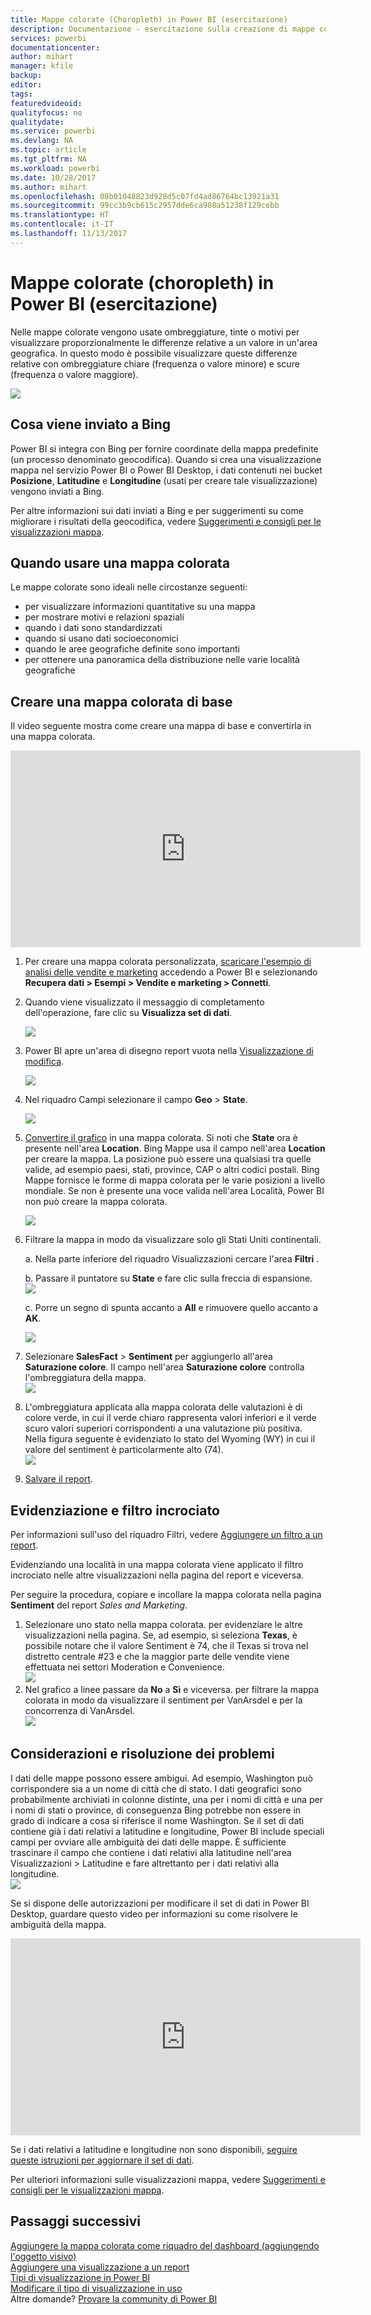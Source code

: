 ```yaml
---
title: Mappe colorate (Choropleth) in Power BI (esercitazione)
description: Documentazione - esercitazione sulla creazione di mappe colorate (Choropleth) in Power BI
services: powerbi
documentationcenter: 
author: mihart
manager: kfile
backup: 
editor: 
tags: 
featuredvideoid: 
qualityfocus: no
qualitydate: 
ms.service: powerbi
ms.devlang: NA
ms.topic: article
ms.tgt_pltfrm: NA
ms.workload: powerbi
ms.date: 10/28/2017
ms.author: mihart
ms.openlocfilehash: 08b01048823d928d5c07fd4ad86764bc13921a31
ms.sourcegitcommit: 99cc3b9cb615c2957dde6ca908a51238f129cebb
ms.translationtype: HT
ms.contentlocale: it-IT
ms.lasthandoff: 11/13/2017
---
```

# <a name="filled-maps-choropleths-in-power-bi-tutorial"></a>Mappe colorate (choropleth) in Power BI (esercitazione)
Nelle mappe colorate vengono usate ombreggiature, tinte o motivi per visualizzare proporzionalmente le differenze relative a un valore in un'area geografica.  In questo modo è possibile visualizzare queste differenze relative con ombreggiature chiare (frequenza o valore minore) e scure (frequenza o valore maggiore).    

![](media/power-bi-visualization-filled-maps-choropleths/large_map.png)

## <a name="what-is-sent-to-bing"></a>Cosa viene inviato a Bing
Power BI si integra con Bing per fornire coordinate della mappa predefinite (un processo denominato geocodifica). Quando si crea una visualizzazione mappa nel servizio Power BI o Power BI Desktop, i dati contenuti nei bucket **Posizione**, **Latitudine** e **Longitudine** (usati per creare tale visualizzazione) vengono inviati a Bing.

Per altre informazioni sui dati inviati a Bing e per suggerimenti su come migliorare i risultati della geocodifica, vedere [Suggerimenti e consigli per le visualizzazioni mappa](power-bi-map-tips-and-tricks.md).

## <a name="when-to-use-a-filled-map"></a>Quando usare una mappa colorata
Le mappe colorate sono ideali nelle circostanze seguenti:

* per visualizzare informazioni quantitative su una mappa
* per mostrare motivi e relazioni spaziali
* quando i dati sono standardizzati
* quando si usano dati socioeconomici
* quando le aree geografiche definite sono importanti
* per ottenere una panoramica della distribuzione nelle varie località geografiche

## <a name="create-a-basic-filled-map"></a>Creare una mappa colorata di base
Il video seguente mostra come creare una mappa di base e convertirla in una mappa colorata.

<iframe width="560" height="315" src="https://www.youtube.com/embed/ajTPGNpthcg" frameborder="0" allowfullscreen></iframe>


1. Per creare una mappa colorata personalizzata, [scaricare l'esempio di analisi delle vendite e marketing](sample-datasets.md) accedendo a Power BI e selezionando **Recupera dati \> Esempi \> Vendite e marketing \> Connetti**.
2. Quando viene visualizzato il messaggio di completamento dell'operazione, fare clic su **Visualizza set di dati**. 
   
   ![](media/power-bi-visualization-filled-maps-choropleths/power-bi-view-dataset.png)
3. Power BI apre un'area di disegno report vuota nella [Visualizzazione di modifica](service-interact-with-a-report-in-editing-view.md).
   
    ![](media/power-bi-visualization-filled-maps-choropleths/power-bi-blank-canvas.png)
4. Nel riquadro Campi selezionare il campo **Geo** \> **State**.    
   
   ![](media/power-bi-visualization-filled-maps-choropleths/img002.png)
5. [Convertire il grafico](power-bi-report-change-visualization-type.md) in una mappa colorata. Si noti che **State** ora è presente nell'area **Location**. Bing Mappe usa il campo nell'area **Location** per creare la mappa.  La posizione può essere una qualsiasi tra quelle valide, ad esempio paesi, stati, province, CAP o altri codici postali. Bing Mappe fornisce le forme di mappa colorata per le varie posizioni a livello mondiale. Se non è presente una voce valida nell'area Località, Power BI non può creare la mappa colorata.  
   
   ![](media/power-bi-visualization-filled-maps-choropleths/img003.png)
6. Filtrare la mappa in modo da visualizzare solo gli Stati Uniti continentali.
   
   a.  Nella parte inferiore del riquadro Visualizzazioni cercare l'area **Filtri** .
   
   b.  Passare il puntatore su **State** e fare clic sulla freccia di espansione.  
   ![](media/power-bi-visualization-filled-maps-choropleths/img004.png)
   
   c.  Porre un segno di spunta accanto a **All** e rimuovere quello accanto a **AK**.
   
   ![](media/power-bi-visualization-filled-maps-choropleths/img005.png)
7. Selezionare **SalesFact** \> **Sentiment** per aggiungerlo all'area **Saturazione colore**. Il campo nell'area **Saturazione colore** controlla l'ombreggiatura della mappa.  
   ![](media/power-bi-visualization-filled-maps-choropleths/power-bi-color-saturation.png)
8. L'ombreggiatura applicata alla mappa colorata delle valutazioni è di colore verde, in cui il verde chiaro rappresenta valori inferiori e il verde scuro valori superiori corrispondenti a una valutazione più positiva.  Nella figura seguente è evidenziato lo stato del Wyoming (WY) in cui il valore del sentiment è particolarmente alto (74).  
   ![](media/power-bi-visualization-filled-maps-choropleths/img007.png)
9. [Salvare il report](service-report-save.md).

## <a name="highlighting-and-cross-filtering"></a>Evidenziazione e filtro incrociato
Per informazioni sull'uso del riquadro Filtri, vedere [Aggiungere un filtro a un report](power-bi-report-add-filter.md).

Evidenziando una località in una mappa colorata viene applicato il filtro incrociato nelle altre visualizzazioni nella pagina del report e viceversa. 

Per seguire la procedura, copiare e incollare la mappa colorata nella pagina **Sentiment** del report *Sales and Marketing*. 

1. Selezionare uno stato nella mappa colorata.  per evidenziare le altre visualizzazioni nella pagina. Se, ad esempio, si seleziona **Texas**, è possibile notare che il valore Sentiment è 74, che il Texas si trova nel distretto centrale \#23 e che la maggior parte delle vendite viene effettuata nei settori Moderation e Convenience.   
   ![](media/power-bi-visualization-filled-maps-choropleths/img008.png)
2. Nel grafico a linee passare da **No** a **Sì** e viceversa. per filtrare la mappa colorata in modo da visualizzare il sentiment per VanArsdel e per la concorrenza di VanArsdel.  
   ![](media/power-bi-visualization-filled-maps-choropleths/img009.gif)

## <a name="considerations-and-troubleshooting"></a>Considerazioni e risoluzione dei problemi
I dati delle mappe possono essere ambigui.  Ad esempio, Washington può corrispondere sia a un nome di città che di stato. I dati geografici sono probabilmente archiviati in colonne distinte, una per i nomi di città e una per i nomi di stati o province, di conseguenza Bing potrebbe non essere in grado di indicare a cosa si riferisce il nome Washington. Se il set di dati contiene già i dati relativi a latitudine e longitudine, Power BI include speciali campi per ovviare alle ambiguità dei dati delle mappe. È sufficiente trascinare il campo che contiene i dati relativi alla latitudine nell'area Visualizzazioni \> Latitudine e fare  altrettanto per i dati relativi alla longitudine.  
![](media/power-bi-visualization-filled-maps-choropleths/pbi_latitude.png) 

Se si dispone delle autorizzazioni per modificare il set di dati in Power BI Desktop, guardare questo video per informazioni su come risolvere le ambiguità della mappa.

<iframe width="560" height="315" src="https://www.youtube.com/embed/Co2z9b-s_yM" frameborder="0" allowfullscreen></iframe>

Se i dati relativi a latitudine e longitudine non sono disponibili, [seguire queste istruzioni per aggiornare il set di dati](https://support.office.com/article/Maps-in-Power-View-8A9B2AF3-A055-4131-A327-85CC835271F7).

Per ulteriori informazioni sulle visualizzazioni mappa, vedere [Suggerimenti e consigli per le visualizzazioni mappa](power-bi-map-tips-and-tricks.md).

## <a name="next-steps"></a>Passaggi successivi
[Aggiungere la mappa colorata come riquadro del dashboard (aggiungendo l'oggetto visivo)](service-dashboard-tiles.md)    
 [Aggiungere una visualizzazione a un report](power-bi-report-add-visualizations-i.md)  
 [Tipi di visualizzazione in Power BI](power-bi-visualization-types-for-reports-and-q-and-a.md)    
 [Modificare il tipo di visualizzazione in uso](power-bi-report-change-visualization-type.md)      
Altre domande? [Provare la community di Power BI](http://community.powerbi.com/)

